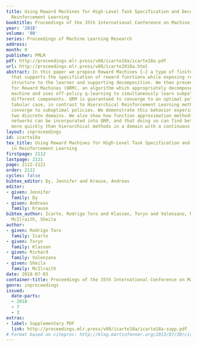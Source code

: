 ```yaml
---
title: Using Reward Machines for High-Level Task Specification and Decomposition in
  Reinforcement Learning
booktitle: Proceedings of the 35th International Conference on Machine Learning
year: '2018'
volume: '80'
series: Proceedings of Machine Learning Research
address: 
month: 0
publisher: PMLR
pdf: http://proceedings.mlr.press/v80/icarte18a/icarte18a.pdf
url: http://proceedings.mlr.press/v80/icarte2018a.html
abstract: In this paper we propose Reward Machines {—} a type of finite state machine
  that supports the specification of reward functions while exposing reward function
  structure to the learner and supporting decomposition. We then present Q-Learning
  for Reward Machines (QRM), an algorithm which appropriately decomposes the reward
  machine and uses off-policy q-learning to simultaneously learn subpolicies for the
  different components. QRM is guaranteed to converge to an optimal policy in the
  tabular case, in contrast to Hierarchical Reinforcement Learning methods which might
  converge to suboptimal policies. We demonstrate this behavior experimentally in
  two discrete domains. We also show how function approximation methods like neural
  networks can be incorporated into QRM, and that doing so can find better policies
  more quickly than hierarchical methods in a domain with a continuous state space.
layout: inproceedings
id: icarte18a
tex_title: Using Reward Machines for High-Level Task Specification and Decomposition
  in Reinforcement Learning
firstpage: 2112
lastpage: 2121
page: 2112-2121
order: 2112
cycles: false
bibtex_editor: Dy, Jennifer and Krause, Andreas
editor:
- given: Jennifer
  family: Dy
- given: Andreas
  family: Krause
bibtex_author: Icarte, Rodrigo Toro and Klassen, Toryn and Valenzano, Richard and
  McIlraith, Sheila
author:
- given: Rodrigo Toro
  family: Icarte
- given: Toryn
  family: Klassen
- given: Richard
  family: Valenzano
- given: Sheila
  family: McIlraith
date: 2018-07-03
container-title: Proceedings of the 35th International Conference on Machine Learning
genre: inproceedings
issued:
  date-parts:
  - 2018
  - 7
  - 3
extras:
- label: Supplementary PDF
  link: http://proceedings.mlr.press/v80/icarte18a/icarte18a-supp.pdf
# Format based on citeproc: http://blog.martinfenner.org/2013/07/30/citeproc-yaml-for-bibliographies/
---
```

